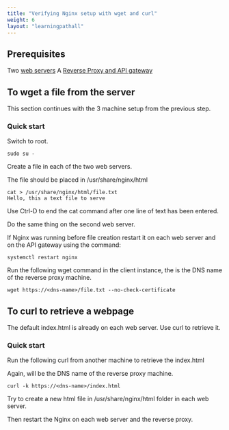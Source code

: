 ```yaml
---
title: "Verifying Nginx setup with wget and curl"
weight: 6
layout: "learningpathall"
---
```



## Prerequisites

Two [web servers](../basic_static_file_server)
A [Reverse Proxy and API gateway](../reverse_proxy_and_API_gateway)

## To wget a file from the server

This section continues with the 3 machine setup from the previous step.

### Quick start 

Switch to root.

```console
sudo su -
```

Create a file in each of the two web servers.

The file should be placed in /usr/share/nginx/html

```console
cat > /usr/share/nginx/html/file.txt
Hello, this a text file to serve
```

Use Ctrl-D to end the cat command after one line of text has been entered. 

Do the same thing on the second web server.

If Nginx was running before file creation restart it on each web server and on the API gateway using the command:

```console
systemctl restart nginx
```

Run the following wget command in the client instance, the <dns-name> is the DNS name of the reverse proxy machine. 

```console
wget https://<dns-name>/file.txt --no-check-certificate
```

## To curl to retrieve a webpage

The default index.html is already on each web server. Use curl to retrieve it.

### Quick start

Run the following curl from another machine to retrieve the index.html

Again, <dns-name> will be the DNS name of the reverse proxy machine.

```console
curl -k https://<dns-name>/index.html
```

Try to create a new html file in /usr/share/nginx/html folder in each web server.

Then restart the Nginx on each web server and the reverse proxy.

